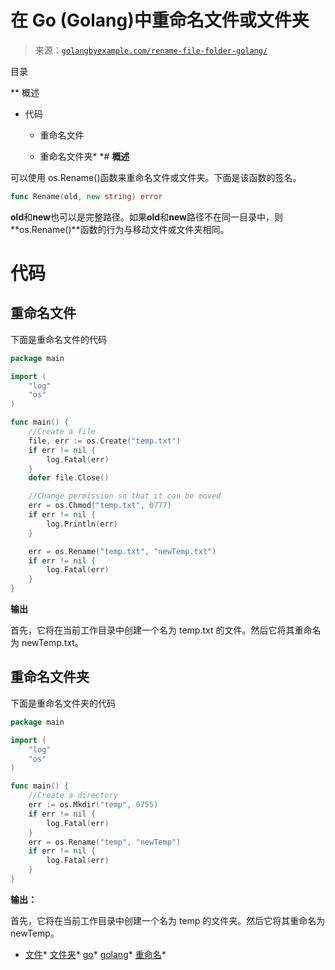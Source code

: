 <!--yml

类别：未分类

日期：2024-10-13 06:17:11

-->

# 在 Go (Golang)中重命名文件或文件夹

> 来源：[`golangbyexample.com/rename-file-folder-golang/`](https://golangbyexample.com/rename-file-folder-golang/)

目录

**   概述

+   代码

    +   重命名文件

    +   重命名文件夹*  *# **概述**

可以使用 os.Rename()函数来重命名文件或文件夹。下面是该函数的签名。

```go
func Rename(old, new string) error
```

**old**和**new**也可以是完整路径。如果**old**和**new**路径不在同一目录中，则**os.Rename()**函数的行为与移动文件或文件夹相同。

# **代码**

## **重命名文件**

下面是重命名文件的代码

```go
package main

import (
    "log"
    "os"
)

func main() {
    //Create a file
    file, err := os.Create("temp.txt")
    if err != nil {
        log.Fatal(err)
    }
    defer file.Close()

    //Change permission so that it can be moved
    err = os.Chmod("temp.txt", 0777)
    if err != nil {
        log.Println(err)
    }

    err = os.Rename("temp.txt", "newTemp.txt")
    if err != nil {
        log.Fatal(err)
    }
}
```

**输出**

首先，它将在当前工作目录中创建一个名为 temp.txt 的文件。然后它将其重命名为 newTemp.txt。

## **重命名文件夹**

下面是重命名文件夹的代码

```go
package main

import (
    "log"
    "os"
)

func main() {
    //Create a directory
    err := os.Mkdir("temp", 0755)
    if err != nil {
        log.Fatal(err)
    }
    err = os.Rename("temp", "newTemp")
    if err != nil {
        log.Fatal(err)
    }
}
```

**输出：**

首先，它将在当前工作目录中创建一个名为 temp 的文件夹。然后它将其重命名为 newTemp。

+   [文件](https://golangbyexample.com/tag/file/)*   [文件夹](https://golangbyexample.com/tag/folder/)*   [go](https://golangbyexample.com/tag/go/)*   [golang](https://golangbyexample.com/tag/golang/)*   [重命名](https://golangbyexample.com/tag/rename/)*
